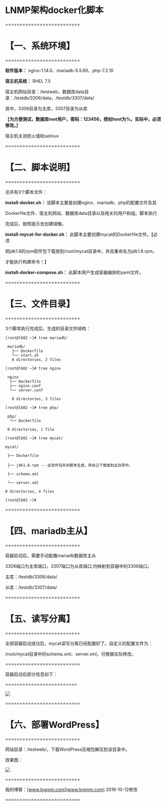 
# LNMP架构docker化脚本

==========================

# 【一、系统环境】 #

==========================

**软件版本：** nginx-1.14.0、mariadb-5.5.60、php-7.2.10

**宿主机系统：**  RHEL 7.5

宿主机网站目录：/testweb，数据库data目录：/testdb/3306/data，/testdb/3307/data/

其中，3306目录为主库，3307目录为从库

【**为方便测试，数据库root用户，密码：123456，授权host为%。实际中，必须修改。**】

宿主机关闭防火墙和selinux

==========================

# 【二、脚本说明】 #

==========================

总共有3个脚本文件：

**install-docker.sh：**  该脚本主要是创建nginx、mariadb、php的配置文件及其

Dockerfile文件、宿主机网站、数据库data目录以及相关的用户和组。脚本执行

完成后，按照提示去创建镜像。

**install-mycat-for-docker.sh：**  此脚本主要创建mycat的Dockerfile文件。【必须

把jdk1.8的rpm软件包下载放到/root/mycat目录中，并且重命名为jdk1.8.rpm，

才能执行构建命令！】

**install-docker-compose.sh：**   此脚本用户生成容器编排的yaml文件。

==========================

# 【三、文件目录】 #

==========================

3个脚本执行完成后，生成的目录文件结构：

    [root@lb02 ~]# tree mariadb/
    
     mariadb/
       ├── Dockerfile
       └── start.sh
       0 directories, 2 files

    [root@lb02 ~]# tree nginx

     nginx
      ├── Dockerfile
      ├── nginx.conf
      └── server.conf

       0 directories, 3 files

    [root@lb02 ~]# tree php/

     php/
      └── Dockerfile

     0 directories, 1 file

    [root@lb02 ~]# tree mycat/

    mycat/

     ├── Dockerfile

     ├── jdk1.8.rpm ---此软件包并非脚本生成，得自己下载放到此目录中。

     ├── schema.xml

     └── server.xml

    0 directories, 4 files

    [root@lb02 ~]# 

==========================

# 【四、mariadb主从】 #

==========================

容器启动后，需要手动配置mariadb数据库主从

3306端口为主库端口，3307端口为从库端口,均映射到容器中的3306端口。

主库：/testdb/3306/data/

从库：/testdb/3307/data/

==========================

# 【五、读写分离】 #

==========================

全部容器启动成功后，mycat读写分离已经配置好了。自定义的配置文件为：

/root/mycat目录中的schema.xml、server.xml，可根据实际修改。

==========================

容器启动后部分信息如下：

=========================

![](https://i.imgur.com/Ln4rtmD.jpg)

==========================

# 【六、部署WordPress】 #

==========================

网站目录：/testweb/，下载WordPress压缩包解压到该目录中。


效果图：

![](https://i.imgur.com/G2G77Oi.jpg)

==========================

我的博客：[www.logmm.com](www.logmm.com)           2018-10-12修改

==========================
